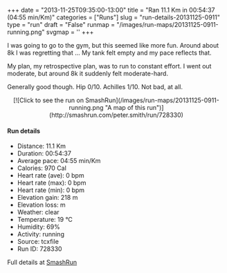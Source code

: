 +++
date = "2013-11-25T09:35:00-13:00"
title = "Ran 11.1 Km in 00:54:37 (04:55 min/Km)"
categories = ["Runs"]
slug = "run-details-20131125-0911"
type = "run"
draft = "False"
runmap = "/images/run-maps/20131125-0911-running.png"
svgmap = '<polyline points="0 56, 0 60, 1 60, 11 50, 16 48, 18 48, 23 50, 26 47, 27 45, 29 44, 44 45, 44 46, 47 47, 49 49, 54 54, 61 56, 69 56, 70 56, 77 54, 79 53, 83 51, 93 53, 97 52, 100 48, 98 44, 97 40, 97 44, 100 49, 97 52, 92 54, 89 52, 83 51, 79 53, 72 55, 65 57, 62 56, 59 56, 54 54, 44 46, 41 45, 32 45, 27 45, 26 47, 23 50, 22 49, 18 48, 15 48, 11 51, 9 52, 6 56">'
+++

I was going to go to the gym, but this seemed like more fun. Around about 8k I was regretting that ... My tank felt empty and my pace reflects that. 

My plan, my retrospective plan, was to run to constant effort. I went out moderate, but around 8k it suddenly felt moderate-hard. 

Generally good though. Hip 0/10. Achilles 1/10. Not bad, at all. 



<!--more-->

<center>
[![Click to see the run on SmashRun](/images/run-maps/20131125-0911-running.png "A map of this run")](http://smashrun.com/peter.smith/run/728330)
</center>

#### Run details

* Distance: 11.1 Km
* Duration: 00:54:37
* Average pace: 04:55 min/Km
* Calories: 970 Cal
* Heart rate (ave): 0 bpm
* Heart rate (max): 0 bpm
* Heart rate (min): 0 bpm
* Elevation gain: 218 m
* Elevation loss:  m
* Weather: clear
* Temperature: 19 &deg;C
* Humidity: 69%
* Activity: running
* Source: tcxfile
* Run ID: 728330

Full details at [SmashRun](http://smashrun.com/peter.smith/run/728330)